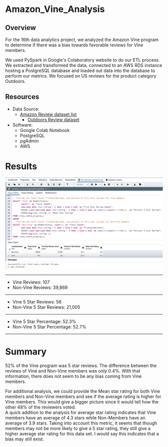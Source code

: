 # Amazon_Vine_Analysis

## Overview
For the 16th data analytics project, we analyzed the Amazon Vine program to determine if there was a bias towards favorable reviews for Vine members.  

We used PySpark in Google's Colaboratory website to do our ETL process.  We extracted and transformed the data, connected to an AWS RDS instance hosting a PostgreSQL database and loaded out data into the database to perform our metrics.  We focused on US reviews for the product category Outdoors.

## Resources 

- Data Source: 
    - [Amazon Review dataset list](https://s3.amazonaws.com/amazon-reviews-pds/tsv/index.txt) 
        - [Outdoors Review dataset](https://s3.amazonaws.com/amazon-reviews-pds/tsv/amazon_reviews_us_Outdoors_v1_00.tsv.gz)
- Software: 
    - Google Colab Notebook
    - PostgreSQL 
    - pgAdmin 
    - AWS


# Results
![Amazon Review dataset list](./VineAnalysis.png) 
___
- Vine Reviews: 107 
- Non-Vine Reviews: 39,869 
___
- Vine 5 Star Reviews: 56
- Non-Vine 5 Star Reviews: 21,005
___
- Vine 5 Star Percentage: 52.3% 
- Non-Vine 5 Star Percentage: 52.7%  
___

# Summary 
52% of the Vine program was 5 star reviews.  The difference between the reviews of Vine and Non-Vine members was only 0.4%.  With that information, there does not seem to be any bias coming from Vine members.  

For additional analysis, we could provide the Mean star rating for both Vine members and Non-Vine members and see if the average rating is higher for Vine members.  This would give a bigger picture since it would tell how the other 48% of the reviewers voted.  
A quick addition to the analysis for average star rating indicates that Vine members have an average of 4.3 stars while Non-Members have an average of 3.9 stars.  Taking into account this metric, it seems that though members may not be more likely to give a 5 star rating, they still give a higher average star rating for this data set.  I would say this indicates that a bias may still exist.  